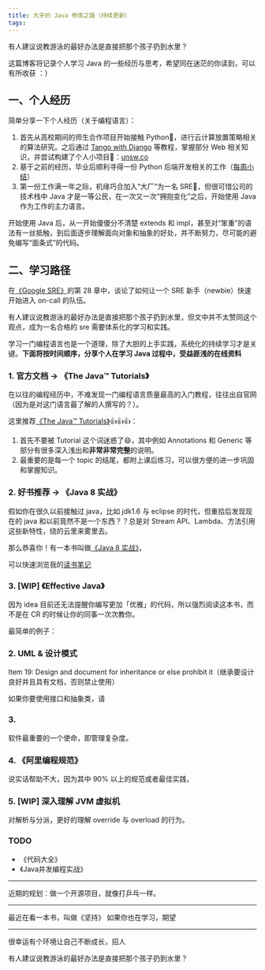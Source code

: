 ```yaml
---
title: 大牙的 Java 修炼之路（持续更新）
tags:
---
```


有人建议说教游泳的最好办法是直接把那个孩子扔到水里？

这篇博客将记录个人学习 Java 的一些经历与思考，希望同在迷茫的你读到，可以有所收获 ：）

<!--more-->

## 一、个人经历
简单分享一下个人经历（关于编程语言）：

1. 首先从高校期间的师生合作项目开始接触 Python🐍，进行云计算放置策略相关的算法研究。之后通过 [Tango with Django](https://www.tangowithdjango.com/) 等教程，掌握部分 Web 相关知识，并尝试构建了个人小项目🥰：[unsw.co](https://unsw.co/)
2. 基于之前的经历，毕业后顺利寻得一份 Python 后端开发相关的工作（[每周小结](/blog/20170320/hypers-first-week-summary/)）
3. 第一份工作满一年之际，机缘巧合加入“大厂”为一名 SRE💪，但很可惜公司的技术栈中 Java 才是一等公民，在一次又一次“拥抱变化”之后，开始使用 Java 作为工作的主力语言。

开始使用 Java 后，从一开始傻傻分不清楚 extends 和 impl，甚至对“笨重”的语法有一丝抵触，到后面逐步理解面向对象和抽象的好处，并不断努力，尽可能的避免编写“面条式”的代码。


## 二、学习路径
在[《Google SRE》](/blog/20180403/impressions-of-google-sre/)的第 28 章中，谈论了如何让一个 SRE 新手（newbie）快速开始进入 on-call 的队伍。

有人建议说教游泳的最好办法是直接把那个孩子扔到水里，但文中并不太赞同这个观点，成为一名合格的 sre 需要体系化的学习和实践。

学习一门编程语言也是一个道理，除了大胆的上手实践，系统化的持续学习才是关键。**下面将按时间顺序，分享个人在学习 Java 过程中，受益匪浅的在线资料**

### 1. 官方文档 -> 《The Java™ Tutorials》
在以往的编程经历中，不难发现一门编程语言质量最高的入门教程，往往出自官网（因为是对这门语言最了解的人撰写的？）。

这里推荐[《The Java™ Tutorials》](https://docs.oracle.com/javase/tutorial/java/index.html)👍👍👍：
1. 首先不要被 Tutorial 这个词迷惑了😄，其中例如 Annotations 和 Generic 等部分有很多深入浅出和**非常非常完整**的说明。
2. 最重要的是每一个 topic 的结尾，都附上课后练习，可以很方便的进一步巩固和掌握知识。

### 2. 好书推荐 -> 《Java 8 实战》

假如你在很久以前接触过 java，比如 jdk1.6 与 eclipse 的时代，但重拾后发现现在的 java 和以前竟然不是一个东西？？总是对 Stream API、Lambda、方法引用 这些新特性，绕的云里来雾里去。

那么恭喜你！有一本书叫做[《Java 8 实战》](https://book.douban.com/subject/26772632/)，

可以快速浏览我的[读书笔记](/blog/20200822/java8-in-action-comments/)

### 3. [WIP] 《Effective Java》
因为 idea 目前还无法提醒你编写更加「优雅」的代码，所以强烈阅读这本书，而不是在 CR 的时候让你的同事一次次教你。

最简单的例子：

### 2. UML & 设计模式

Item 19: Design and document for inheritance or else prohibit it（继承要设计良好并且具有文档，否则禁止使用）

如果你要使用接口和抽象类，请

### 3. 

软件最重要的一个使命，即管理复杂度。

### 4. 《阿里编程规范》
说实话帮助不大，因为其中 90% 以上的规范或者最佳实践，

### 5. [WIP] 深入理解 JVM 虚拟机
对解析与分派，更好的理解 override 与 overload 的行为。


### TODO
- 《代码大全》
- 《Java并发编程实战》

---

近期的规划：做一个开源项目，就像打乒乓一样。

---

最近在看一本书，叫做《坚持》
如果你也在学习，期望

--- 

很幸运有个环境让自己不断成长，招人

有人建议说教游泳的最好办法是直接把那个孩子扔到水里？